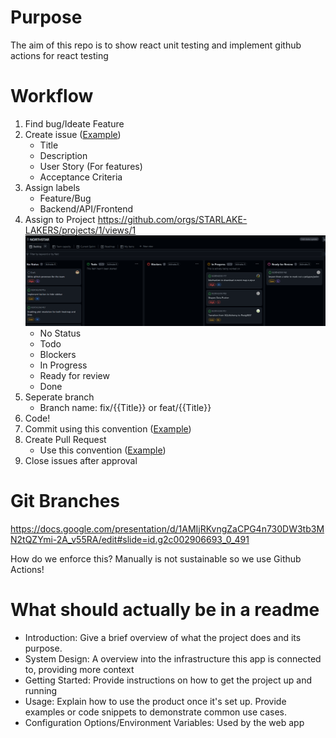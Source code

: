 # Purpose
The aim of this repo is to show react unit testing and implement github actions for react testing

# Workflow
1. Find bug/Ideate Feature
2. Create issue ([Example](https://docs.google.com/presentation/d/1AMIjRKvngZaCPG4n730DW3tb3MN2tQZYmi-2A_v55RA/edit#slide=id.g2c002906693_0_329))
    - Title
    - Description
    - User Story (For features)
    - Acceptance Criteria
3. Assign labels
    - Feature/Bug
    - Backend/API/Frontend
4. Assign to Project 
https://github.com/orgs/STARLAKE-LAKERS/projects/1/views/1
![alt text](image.png)
    - No Status
    - Todo
    - Blockers
    - In Progress
    - Ready for review
    - Done
5. Seperate branch
    - Branch name: fix/{{Title}} or feat/{{Title}}
6. Code!
7. Commit using this convention ([Example](https://docs.google.com/presentation/d/1AMIjRKvngZaCPG4n730DW3tb3MN2tQZYmi-2A_v55RA/edit#slide=id.g26b020f8e9f_0_5))
8. Create Pull Request
    - Use this convention ([Example](https://docs.google.com/presentation/d/1AMIjRKvngZaCPG4n730DW3tb3MN2tQZYmi-2A_v55RA/edit#slide=id.g26b020f8e9f_0_35))
9. Close issues after approval

# Git Branches
https://docs.google.com/presentation/d/1AMIjRKvngZaCPG4n730DW3tb3MN2tQZYmi-2A_v55RA/edit#slide=id.g2c002906693_0_491

How do we enforce this? Manually is not sustainable so we use Github Actions!

# What should actually be in a readme
 - Introduction: Give a brief overview of what the project does and its purpose.
 - System Design: A overview into the infrastructure this app is connected to, providing more context
 - Getting Started: Provide instructions on how to get the project up and running
 - Usage: Explain how to use the product once it's set up. Provide examples or code snippets to demonstrate common use cases.
 - Configuration Options/Environment Variables: Used by the web app
